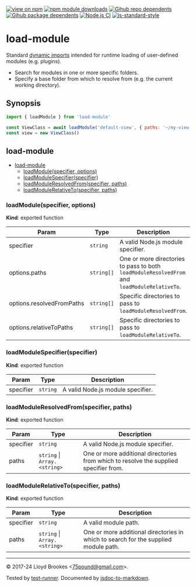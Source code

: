 [![view on npm](https://badgen.net/npm/v/load-module)](https://www.npmjs.org/package/load-module)
[![npm module downloads](https://badgen.net/npm/dt/load-module)](https://www.npmjs.org/package/load-module)
[![Gihub repo dependents](https://badgen.net/github/dependents-repo/75lb/load-module)](https://github.com/75lb/load-module/network/dependents?dependent_type=REPOSITORY)
[![Gihub package dependents](https://badgen.net/github/dependents-pkg/75lb/load-module)](https://github.com/75lb/load-module/network/dependents?dependent_type=PACKAGE)
[![Node.js CI](https://github.com/75lb/load-module/actions/workflows/node.js.yml/badge.svg)](https://github.com/75lb/load-module/actions/workflows/node.js.yml)
[![js-standard-style](https://img.shields.io/badge/code%20style-standard-brightgreen.svg)](https://github.com/feross/standard)

# load-module

Standard [dynamic imports](https://developer.mozilla.org/en-US/docs/Web/JavaScript/Reference/Statements/import#dynamic_imports) intended for runtime loading of user-defined modules (e.g. plugins).

- Search for modules in one or more specific folders.
- Specify a base folder from which to resolve from (e.g. the current working directory).

## Synopsis

```js
import { loadModule } from 'load-module'

const ViewClass = await loadModule('default-view', { paths: '~/my-view-folder'})
const view = new ViewClass()
```

## load-module

* [load-module](#module_load-module)
    * [loadModule(specifier, options)](#module_load-module.loadModule)
    * [loadModuleSpecifier(specifier)](#module_load-module.loadModuleSpecifier)
    * [loadModuleResolvedFrom(specifier, paths)](#module_load-module.loadModuleResolvedFrom)
    * [loadModuleRelativeTo(specifier, paths)](#module_load-module.loadModuleRelativeTo)

### <a name="module_load-module.loadModule">loadModule(specifier, options)</a>

**Kind**: exported function

| Param | Type | Description |
| ---   | ---  | --- |
| specifier | `string` | A valid Node.js module specifier. |
| options.paths | `string[]` | One or more directories to pass to both `loadModuleResolvedFrom` and `loadModuleRelativeTo`. |
| options.resolvedFromPaths | `string[]` | Specific directories to pass to `loadModuleResolvedFrom`. |
| options.relativeToPaths | `string[]` | Specific directories to pass to `loadModuleRelativeTo`. |

<a name="module_load-module.loadModuleSpecifier"></a>

### loadModuleSpecifier(specifier)

**Kind**: exported function

| Param | Type | Description |
| --- | --- | --- |
| specifier | `string` | A valid Node.js module specifier. |

<a name="module_load-module.loadModuleResolvedFrom"></a>

### loadModuleResolvedFrom(specifier, paths)

**Kind**: exported function

| Param | Type | Description |
| --- | --- | --- |
| specifier | `string` | A valid Node.js module specifier. |
| paths | `string` \| `Array.<string>` | One or more additional directories from which to resolve the supplied specifier from. |

<a name="module_load-module.loadModuleRelativeTo"></a>

### loadModuleRelativeTo(specifier, paths)

**Kind**: exported function

| Param | Type | Description |
| --- | --- | --- |
| specifier | `string` | A valid module path. |
| paths | `string` \| `Array.<string>` | One or more additional directories in which to search for the supplied module path. |


* * *

&copy; 2017-24 Lloyd Brookes \<75pound@gmail.com\>.

Tested by [test-runner](https://github.com/test-runner-js/test-runner). Documented by [jsdoc-to-markdown](https://github.com/jsdoc2md/jsdoc-to-markdown).

